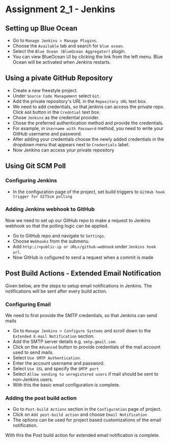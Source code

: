 # Assignment 2_1 - Jenkins

## Setting up Blue Ocean
- Go to  `Manage Jenkins > Manage Plugins`.
- Choose the `Available` tab and search for `blue ocean`.
- Select the `Blue Ocean (BlueOcean Aggregator)` plugin.
- You can view BlueOcean UI by clicking the link from the left menu. Blue Ocean will be activated when Jenkins restarts.

## Using a pivate GitHub Repository

- Create a new freestyle project.
- Under `Source Code Management` select `Git`.
- Add the private repository's URL in the `Repository URL` text box.
- We need to add credentials, so that jenkins can access the private repo. Click `Add`
button in the `Credntial` text box.
- Chose `Jenkins` as the credential provider.
- Chose the preferred authentication method and provide the credentials.
- For example, in `Username with Password` method, you need to write your GitHub username and password.
- After adding your credentials choose the newly added credentials in the
dropdown menu that appears next to `Credentials` label.
- Now Jenkins can access your private repository

## Using Git SCM Poll

### Configuring Jenkins
- In the configuration page of the project, set build triggers to `GitHub hook trigger for GITScm polling`

### Adding Jenkins webhook to GitHub
Now we need to set up our GitHub repo to make a request to Jenkins webhook so
that the polling logic can be applied.
- Go to GitHub repo and navigate to `Settings`.
- Choose `Webhooks` from the submenu.
- Add `http://<public-ip or URL>/github-webhook` under `Jenkins hook url`.
- Now GitHub is cofigured to send a request when a commit is made

## Post Build Actions - Extended Email Notification
Given below, are the steps to setup email notifications in Jenkins.
The notifications will be sent after every build action.  

### Configuring Email
We need to first provide the SMTP credentials, so that Jenkins can send mails

- Go to `Manage Jenkins > Configure Systems` and scroll down to the `Extended
E-mail Notification` section.
- Add the SMTP server details e.g. `smtp.gmail.com`.
- Click on the `Advanced` button to provide credentials of the mail account used to send mails.
- Select `Use SMTP Authentication`.
- Enter the account username and password.
- Select `Use SSL` and specify the `SMTP port`
- Select `Allow sending to unregistered users` if mail should be sent to
non-Jenkins users.
- With this the basic email configuration is complete.

### Adding the post build action
- Go to `Post-build Actions` section in the `Configuration` page of project.
- Click on `Add post-build action` and choose `Email Notification`
- The options can be used for project based customizations of the email notification.

With this the Post build action for extended email notification is complete.
